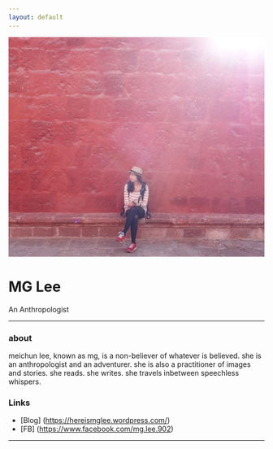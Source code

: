 ```yaml
---
layout: default
---
```


![avatar](profile.jpg)

# MG Lee

An Anthropologist
- - -

### about

meichun lee, known as mg, is a non-believer of whatever is believed. she is an anthropologist and an adventurer. she is also a practitioner of images and stories. she reads. she writes. she travels inbetween speechless whispers.

### Links

 * [Blog] (https://hereismglee.wordpress.com/)
 * [FB] (https://www.facebook.com/mg.lee.902)
 
- - -
